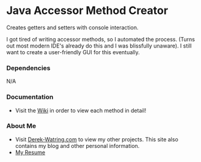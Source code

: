 # Java Accessor Method Creator
Creates getters and setters with console interaction.

I got tired of writing accessor methods, so I automated the process. (Turns out most modern IDE's already do this and I was blissfully unaware). I still want to create a user-friendly GUI for this eventually.

### Dependencies
N/A

### Documentation
* Visit the [Wiki](https://github.com/dwatring/Java-Accessor-Method-Creator/wiki) in order to view each method in detail! 

### About Me
* Visit [Derek-Watring.com](http://Derek-Watring.com/projects) to view my other projects. This site also contains my blog and other personal information. 
* [My Resume](https://www.dropbox.com/s/dr5npw4azbi4bmz/RESUME2.0.pdf?dl=0&preview=RESUME2.0.pdf)

